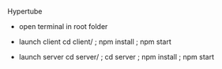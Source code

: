 Hypertube

- open terminal in root folder

- launch client 
cd client/ ; npm install ; npm start

- launch server
cd server/ ; cd server ; npm install ; npm start
